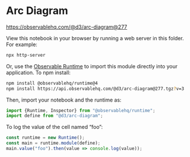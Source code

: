 # Arc Diagram

https://observablehq.com/@d3/arc-diagram@277

View this notebook in your browser by running a web server in this folder. For
example:

~~~sh
npx http-server
~~~

Or, use the [Observable Runtime](https://github.com/observablehq/runtime) to
import this module directly into your application. To npm install:

~~~sh
npm install @observablehq/runtime@4
npm install https://api.observablehq.com/@d3/arc-diagram@277.tgz?v=3
~~~

Then, import your notebook and the runtime as:

~~~js
import {Runtime, Inspector} from "@observablehq/runtime";
import define from "@d3/arc-diagram";
~~~

To log the value of the cell named “foo”:

~~~js
const runtime = new Runtime();
const main = runtime.module(define);
main.value("foo").then(value => console.log(value));
~~~

